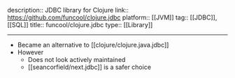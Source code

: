 description:: JDBC library for Clojure
link:: https://github.com/funcool/clojure.jdbc
platform:: [[JVM]]
tag:: [[JDBC]], [[SQL]]
title:: funcool/clojure.jdbc
type:: [[Library]]

- ---
- Became an alternative to [[clojure/clojure.java.jdbc]]
- However
	- Does not look actively maintained
	- [[seancorfield/next.jdbc]] is a safer choice